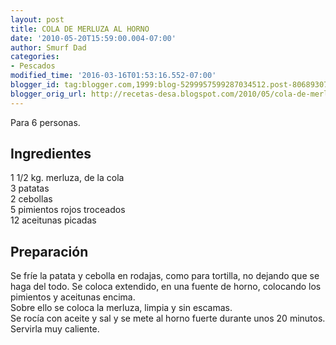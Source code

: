 ```yaml
---
layout: post
title: COLA DE MERLUZA AL HORNO
date: '2010-05-20T15:59:00.004-07:00'
author: Smurf Dad
categories:
- Pescados
modified_time: '2016-03-16T01:53:16.552-07:00'
blogger_id: tag:blogger.com,1999:blog-5299957599287034512.post-80689307489637090
blogger_orig_url: http://recetas-desa.blogspot.com/2010/05/cola-de-merluza-al-horno.html
---
```


Para 6 personas.<br><h2>Ingredientes</h2><p>1 1/2 kg. merluza, de la cola<br/>3 patatas<br/>2 cebollas<br/>5 pimientos rojos troceados<br/>12 aceitunas picadas</p><h2>Preparaci&oacute;n</h2><p>Se fr&iacute;e la patata y cebolla en rodajas, como para tortilla, no dejando que se haga del todo. Se coloca extendido, en una fuente de horno, colocando los pimientos y aceitunas encima.<br/>Sobre ello se coloca la merluza, limpia y sin escamas.<br/>Se roc&iacute;a con aceite y sal y se  mete al horno fuerte  durante unos 20 minutos.<br/>Servirla muy caliente.</p>